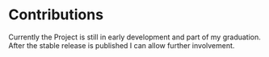 Contributions
=============

Currently the Project is still in early development and part of my graduation.
After the stable release is published I can allow further involvement.
